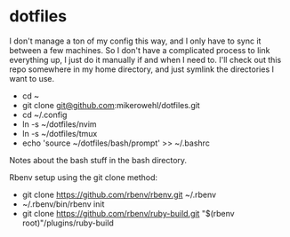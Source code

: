 # dotfiles

I don't manage a ton of my config this way, and I only have to sync it between a few machines.
So I don't have a complicated process to link everything up, I just do it manually if and when I need to.
I'll check out this repo somewhere in my home directory, and just symlink the directories I want to use.

* cd ~
* git clone git@github.com:mikerowehl/dotfiles.git
* cd ~/.config
* ln -s ~/dotfiles/nvim
* ln -s ~/dotfiles/tmux
* echo 'source ~/dotfiles/bash/prompt' >> ~/.bashrc

Notes about the bash stuff in the bash directory.

Rbenv setup using the git clone method:

* git clone https://github.com/rbenv/rbenv.git ~/.rbenv
* ~/.rbenv/bin/rbenv init
* git clone https://github.com/rbenv/ruby-build.git "$(rbenv root)"/plugins/ruby-build
